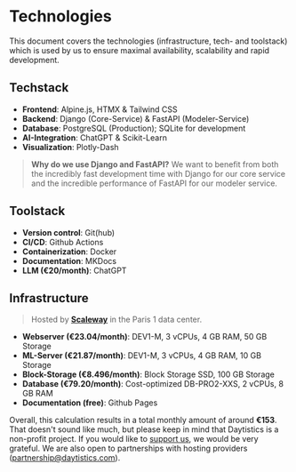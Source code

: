 # Technologies

This document covers the technologies (infrastructure, tech- and toolstack) which is used by us to ensure maximal availability, scalability and rapid development.

## Techstack

- **Frontend**: Alpine.js, HTMX & Tailwind CSS
- **Backend**: Django (Core-Service) & FastAPI (Modeler-Service)
- **Database**: PostgreSQL (Production); SQLite for development
- **AI-Integration**: ChatGPT & Scikit-Learn
- **Visualization**: Plotly-Dash

> **Why do we use Django and FastAPI?** We want to benefit from both the incredibly fast development time with Django for our core service and the incredible performance of FastAPI for our modeler service.

## Toolstack

- **Version control**: Git(hub)
- **CI/CD**: Github Actions
- **Containerization**: Docker
- **Documentation**: MKDocs
- **LLM (€20/month)**: ChatGPT

## Infrastructure

> Hosted by [**Scaleway**](https://www.scaleway.com/en/) in the Paris 1 data center.

- **Webserver (€23.04/month)**: DEV1-M, 3 vCPUs, 4 GB RAM, 50 GB Storage
- **ML-Server (€21.87/month)**: DEV1-M, 3 vCPUs, 4 GB RAM, 10 GB Storage
- **Block-Storage (€8.496/month)**: Block Storage SSD, 100 GB Storage
- **Database (€79.20/month)**: Cost-optimized DB-PRO2-XXS, 2 vCPUs, 8 GB RAM
- **Documentation (free)**: Github Pages

Overall, this calculation results in a total monthly amount of around **€153**. That doesn't sound like much, but please keep in mind that Daytistics is a non-profit project. If you would like to [support us](https://patreon.com/daytistics), we would be very grateful. We are also open to partnerships with hosting providers (<partnership@daytistics.com>).
